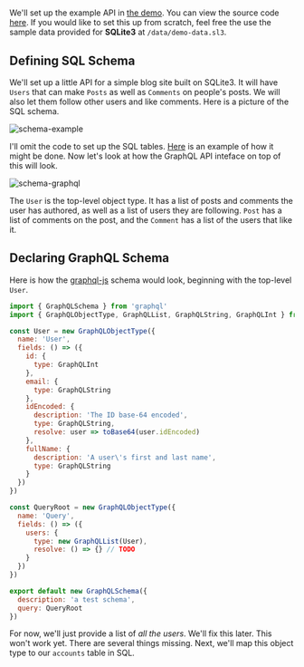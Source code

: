 #

We'll set up the example API in [the demo](https://join-monster-demo.onrender.com/graphql?query=%7B%20users%20%7B%20%0A%20%20id%2C%20fullName%2C%20email%0A%20%20posts%20%7B%20id%2C%20body%20%7D%0A%7D%7D). You can view the source code [here](https://github.com/join-monster/join-monster/tree/master/test-api/schema-basic). If you would like to set this up from scratch, feel free the use the sample data provided for **SQLite3** at `/data/demo-data.sl3`.

## Defining SQL Schema

We'll set up a little API for a simple blog site built on SQLite3. It will have `Users` that can make `Posts` as well as `Comments` on people's posts.
We will also let them follow other users and like comments.
Here is a picture of the SQL schema.

![schema-example](img/schema-sql.png)

I'll omit the code to set up the SQL tables.
[Here](https://github.com/join-monster/join-monster/blob/master/test-api/data/schema/sqlite3.sql) is an example of how it might be done.
Now let's look at how the GraphQL API inteface on top of this will look.

![schema-graphql](img/schema-graphql.png)

The `User` is the top-level object type. It has a list of posts and comments the user has authored, as well as a list of users they are following. `Post` has a list of comments on the post, and the `Comment` has a list of the users that like it.

## Declaring GraphQL Schema

Here is how the [graphql-js](https://github.com/graphql/graphql-js) schema would look, beginning with the top-level `User`.

```javascript
import { GraphQLSchema } from 'graphql'
import { GraphQLObjectType, GraphQLList, GraphQLString, GraphQLInt } from 'graphql'

const User = new GraphQLObjectType({
  name: 'User',
  fields: () => ({
    id: {
      type: GraphQLInt
    },
    email: {
      type: GraphQLString
    },
    idEncoded: {
      description: 'The ID base-64 encoded',
      type: GraphQLString,
      resolve: user => toBase64(user.idEncoded)
    },
    fullName: {
      description: 'A user\'s first and last name',
      type: GraphQLString
    }
  })
})

const QueryRoot = new GraphQLObjectType({
  name: 'Query',
  fields: () => ({
    users: {
      type: new GraphQLList(User),
      resolve: () => {} // TODO
    }
  })
})

export default new GraphQLSchema({
  description: 'a test schema',
  query: QueryRoot
})
```

For now, we'll just provide a list of *all the users*. We'll fix this later.
This won't work yet. There are several things missing. Next, we'll map this object type to our `accounts` table in SQL.

